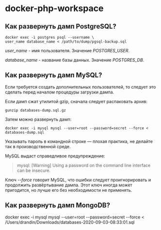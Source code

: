 # docker-php-workspace

## Как развернуть дамп PostgreSQL?

```shell script
docker exec -i postgres psql --username \ 
user_name database_name < /path/to/dump/pgsql-backup.sql 
```

*user_name* - имя пользователя. Значение *POSTGRES_USER*.

*database_name* - название базы данных. Значение *POSTGRES_DB*.


## Как развернуть дамп MySQL?

Если требуется создать дополнительных пользователей, то следует это сделать перед началом процедуры загрузки дампа.  

Если дамп сжат утилитой gzip, сначала следует распаковать архив:

```shell script
gunzip databases-dump.sql.gz
```

Затем можно развернуть дамп:

```shell script
docker exec -i mysql mysql --user=root --password=secret --force < databases-dump.sql
````
Указывать пароль в командной строке — плохая практика, не делайте так в производственной среде. 

MySQL выдаст справедливое предупреждение:

>mysql: [Warning] Using a password on the command line interface can be insecure.

Ключ *--force* говорит MySQL, что ошибки следует проигнорировать и продолжить развёртывание дампа. Этот ключ иногда может пригодится, но лучше его без необходимости не применять. 

## Как развернуть дамп MongoDB?

docker exec -i mysql mysql --user=root --password=secret --force < /Users/drandin/Downloads/databases-2020-09-03-08:33:01.sql